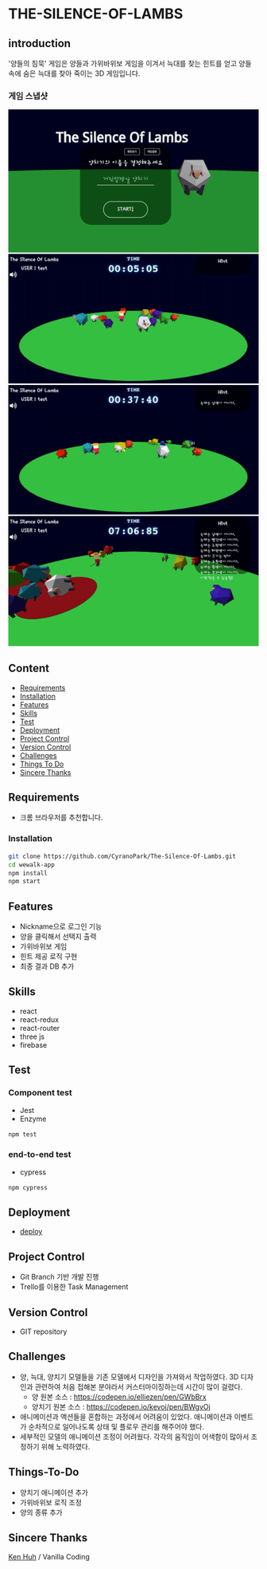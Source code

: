 # THE-SILENCE-OF-LAMBS
## introduction
'양들의 침묵' 게임은 양들과 가위바위보 게임을 이겨서 늑대를 찾는 힌트를 얻고
양들 속에 숨은 늑대를 찾아 죽이는 3D 게임입니다.

### 게임 스냅샷
![ScreenShot](./src/asset/gif/start.gif)
![ScreenShot](./src/asset/gif/hint.gif)
![ScreenShot](./src/asset/gif/kill.gif)
![ScreenShot](./src/asset/gif/killwolf.gif)


## Content
- [Requirements](#Requirements)
- [Installation](#Installation)
- [Features](#Features)
- [Skills](#Skills)
- [Test](#Test)
- [Deployment](#Deployment)
- [Project Control](#Project-Control)
- [Version Control](#Version-Control)
- [Challenges](#Challenges)
- [Things To Do](#Things-To-Do)
- [Sincere Thanks](#Sincere-Thanks)

## Requirements
- 크롬 브라우저를 추천합니다.

### Installation

```sh
git clone https://github.com/CyranoPark/The-Silence-Of-Lambs.git
cd wewalk-app
npm install
npm start
```

## Features

- Nickname으로 로그인 기능
- 양을 클릭해서 선택지 출력
- 가위바위보 게임
- 힌트 제공 로직 구현
- 최종 결과 DB 추가

## Skills

- react
- react-redux
- react-router
- three js
- firebase

## Test
### Component test
- Jest
- Enzyme

```sh
npm test
```

### end-to-end test
- cypress

```sh
npm cypress
```

## Deployment

- [deploy](https://the-silence-of-lambs.netlify.com/)

## Project Control
- Git Branch 기반 개발 진행
- Trello를 이용한 Task Management

## Version Control
- GIT repository

## Challenges
- 양, 늑대, 양치기 모델들을 기존 모델에서 디자인을 가져와서 작업하였다. 3D 디자인과 관련하여 처음 접해본 분야라서 커스터마이징하는데 시간이 많이 걸렸다.
  - 양 원본 소스 : https://codepen.io/elliezen/pen/GWbBrx
  - 양치기 원본 소스 : https://codepen.io/kevoj/pen/BWgvOj
- 애니메이션과 액션들을 혼합하는 과정에서 어려움이 있었다. 애니메이션과 이벤트가 순차적으로 일어나도록 상태 및 플로우 관리를 해주어야 했다.
- 세부적인 모델의 애니메이션 조정이 어려웠다. 각각의 움직임이 어색함이 많아서 조정하기 위해 노력하였다.

## Things-To-Do
- 양치기 애니메이션 추가
- 가위바위보 로직 조정
- 양의 종류 추가

## Sincere Thanks
[Ken Huh](https://github.com/ken123777 "ken huh") / Vanilla Coding
